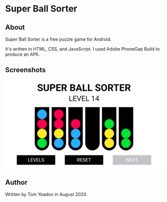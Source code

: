 # Super Ball Sorter

## About

Super Ball Sorter is a free puzzle game for Android.

It's written in HTML, CSS, and JavaScript. I used Adobe PhoneGap Build to produce an APK.

## Screenshots

![](screenshot_01.jpg)

## Author

Written by Tom Yeadon in August 2020.
